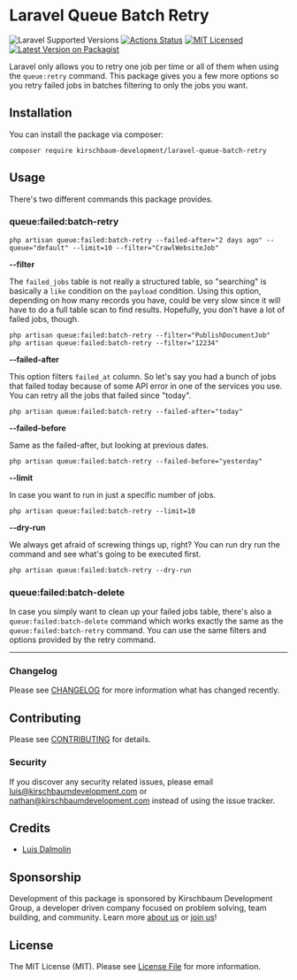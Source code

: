 # Laravel Queue Batch Retry

![Laravel Supported Versions](https://img.shields.io/badge/laravel-6.x/7.x-green.svg)
[![Actions Status](https://github.com/kirschbaum-development/laravel-queue-batch-retry/workflows/tests/badge.svg)](https://github.com/kirschbaum-development/laravel-queue-batch-retry/actions)
[![MIT Licensed](https://img.shields.io/badge/license-MIT-brightgreen.svg?style=flat-square)](LICENSE.md)
[![Latest Version on Packagist](https://img.shields.io/packagist/v/kirschbaum-development/laravel-queue-batch-retry.svg?style=flat-square)](https://packagist.org/packages/kirschbaum-development/laravel-queue-batch-retry)

Laravel only allows you to retry one job per time or all of them when using the `queue:retry` command. This package gives you a few more options so you retry failed jobs in batches filtering to only the jobs you want.

## Installation

You can install the package via composer:

```console
composer require kirschbaum-development/laravel-queue-batch-retry
```

## Usage

There's two different commands this package provides.

### queue:failed:batch-retry

```console
php artisan queue:failed:batch-retry --failed-after="2 days ago" --queue="default" --limit=10 --filter="CrawlWebsiteJob"
```

**--filter**

The `failed_jobs` table is not really a structured table, so "searching" is basically a `like` condition on the `payload` condition. Using this option, depending on how many records you have, could be very slow since it will have to do a full table scan to find results. Hopefully, you don't have a lot of failed jobs, though.

```console
php artisan queue:failed:batch-retry --filter="PublishDocumentJob"
php artisan queue:failed:batch-retry --filter="12234"
```

**--failed-after**

This option filters `failed_at` column. So let's say you had a bunch of jobs that failed today because of some API error in one of the services you use. You can retry all the jobs that failed since "today".

```console
php artisan queue:failed:batch-retry --failed-after="today"
```

**--failed-before**

Same as the failed-after, but looking at previous dates.

```console
php artisan queue:failed:batch-retry --failed-before="yesterday"
```

**--limit**

In case you want to run in just a specific number of jobs.

```console
php artisan queue:failed:batch-retry --limit=10
```

**--dry-run**

We always get afraid of screwing things up, right? You can run dry run the command and see what's going to be executed first.

```console
php artisan queue:failed:batch-retry --dry-run
```
### queue:failed:batch-delete

In case you simply want to clean up your failed jobs table, there's also a `queue:failed:batch-delete` command which works exactly the same as the `queue:failed:batch-retry` command. You can use the same filters and options provided by the retry command.

***

### Changelog

Please see [CHANGELOG](CHANGELOG.md) for more information what has changed recently.

## Contributing

Please see [CONTRIBUTING](CONTRIBUTING.md) for details.

### Security

If you discover any security related issues, please email luis@kirschbaumdevelopment.com or nathan@kirschbaumdevelopment.com instead of using the issue tracker.

## Credits

- [Luis Dalmolin](https://github.com/luisdalmolin)

## Sponsorship

Development of this package is sponsored by Kirschbaum Development Group, a developer driven company focused on problem solving, team building, and community. Learn more [about us](https://kirschbaumdevelopment.com) or [join us](https://kirschbaumdevelopment.com/careers)!

## License

The MIT License (MIT). Please see [License File](LICENSE.md) for more information.
